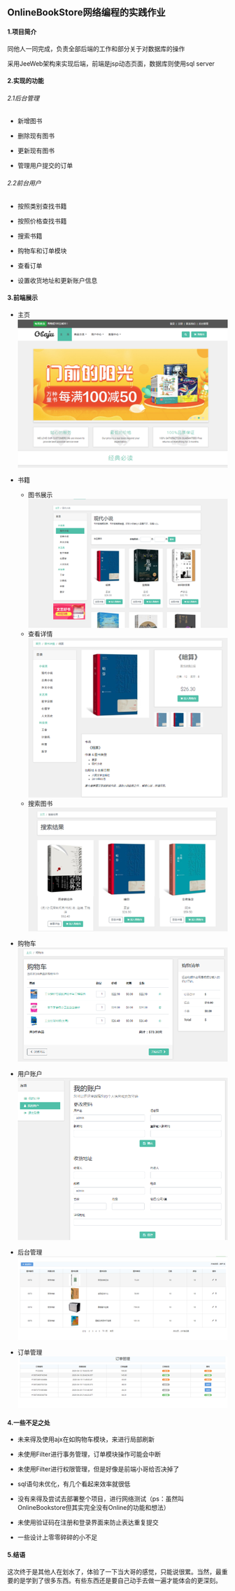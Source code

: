 

## OnlineBookStore网络编程的实践作业

#### 1.项目简介

同他人一同完成，负责全部后端的工作和部分关于对数据库的操作

采用JeeWeb架构来实现后端，前端是jsp动态页面，数据库则使用sql server

#### 2.实现的功能

###### 2.1后台管理

- 新增图书

- 删除现有图书

- 更新现有图书

- 管理用户提交的订单

###### 2.2前台用户

- 按照类别查找书籍

- 按照价格查找书籍

- 搜索书籍

- 购物车和订单模块

- 查看订单

- 设置收货地址和更新账户信息

#### 3.前端展示

- 主页
![image](https://github.com/qxpineapple/OnlineBookStore/blob/master/servlet/READMEIMG/host.png)

- 书籍
  - 图书展示
  ![image](https://github.com/qxpineapple/OnlineBookStore/blob/master/servlet/READMEIMG/books.png)
  - 查看详情
  ![image](https://github.com/qxpineapple/OnlineBookStore/blob/master/servlet/READMEIMG/book.png)
  - 搜索图书
  ![image](https://github.com/qxpineapple/OnlineBookStore/blob/master/servlet/READMEIMG/search.png)
  
- 购物车
![image](https://github.com/qxpineapple/OnlineBookStore/blob/master/servlet/READMEIMG/theCart.png)

- 用户账户
![image](https://github.com/qxpineapple/OnlineBookStore/blob/master/servlet/READMEIMG/user.png)

- 后台管理
![image](https://github.com/qxpineapple/OnlineBookStore/blob/master/servlet/READMEIMG/bookManager.png)

- 订单管理
![image](https://github.com/qxpineapple/OnlineBookStore/blob/master/servlet/READMEIMG/orderManager.png)

#### 4.一些不足之处

- 未来得及使用ajx在如购物车模块，来进行局部刷新

- 未使用Filter进行事务管理，订单模块操作可能会中断

- 未使用Filter进行权限管理，但是好像是前端小哥给否决掉了

- sql语句未优化，有几个看起来效率就很低

- 没有来得及尝试去部署整个项目，进行网络测试（ps：虽然叫OnlineBookstore但其实完全没有Online的功能和想法）

- 未使用验证码在注册和登录界面来防止表达重复提交

- 一些设计上零零碎碎的小不足

#### 5.结语

这次终于是其他人在划水了，体验了一下当大哥的感觉，只能说很累。当然，最重要的是学到了很多东西。有些东西还是要自己动手去做一遍才能体会的更深刻。
